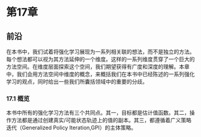 # 第17章

## 前沿

在本书中，我们试着将强化学习展现为一系列相关联的想法，而不是独立的方法。每个想法都可以视为其方法延伸的一个维度。这样的一系列维度贯穿了一个巨大的方法空间。在维度层面探索这个空间，我们期望获得有广度和深度的理解。本章中，我们会用方法空间中维度的概念，来概括我们在本书中已经陈述的一系列强化学习的观点，同时给出一些我们所囊括领域中的重要的分歧。

### 17.1 概览

本书中所有的强化学习方法有三个共同点。其一，目标都是估计值函数。其二，操作方法都是通过创建真实/可能状态轨迹上的值的副本。其三，都遵循着广义策略迭代（Generalized Policy Iteration,GPI）的主体策略。


